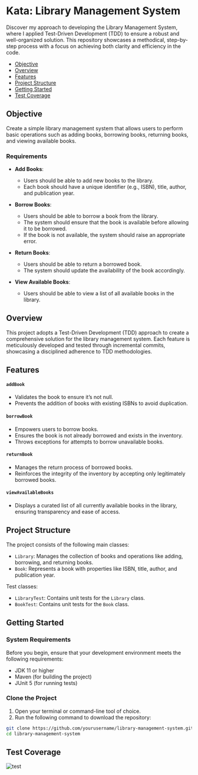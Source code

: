 # Kata: Library Management System

Discover my approach to developing the Library Management System, where I applied Test-Driven Development (TDD) to ensure a robust and well-organized solution. This repository showcases a methodical, step-by-step process with a focus on achieving both clarity and efficiency in the code.

- [Objective](#Objective)
- [Overview](#overview)
- [Features](#features)
- [Project Structure](#project-structure)
- [Getting Started](#getting-started)
- [Test Coverage](#test-coverage)

## Objective

Create a simple library management system that allows users to perform basic operations such as adding books, borrowing books, returning books, and viewing available books.

### Requirements

- **Add Books**:
  - Users should be able to add new books to the library.
  - Each book should have a unique identifier (e.g., ISBN), title, author, and publication year.

- **Borrow Books**:
  - Users should be able to borrow a book from the library.
  - The system should ensure that the book is available before allowing it to be borrowed.
  - If the book is not available, the system should raise an appropriate error.

- **Return Books**:
  - Users should be able to return a borrowed book.
  - The system should update the availability of the book accordingly.

- **View Available Books**:
  - Users should be able to view a list of all available books in the library.

## Overview
This project adopts a Test-Driven Development (TDD) approach to create a comprehensive solution for the library management system. Each feature is meticulously developed and tested through incremental commits, showcasing a disciplined adherence to TDD methodologies.

## Features

#### `addBook`
- Validates the book to ensure it’s not null.
- Prevents the addition of books with existing ISBNs to avoid duplication.

#### `borrowBook`
- Empowers users to borrow books.
- Ensures the book is not already borrowed and exists in the inventory.
- Throws exceptions for attempts to borrow unavailable books.

#### `returnBook`
- Manages the return process of borrowed books.
- Reinforces the integrity of the inventory by accepting only legitimately borrowed books.

#### `viewAvailableBooks`
- Displays a curated list of all currently available books in the library, ensuring transparency and ease of access.

## Project Structure

The project consists of the following main classes:

- `Library`: Manages the collection of books and operations like adding, borrowing, and returning books.
- `Book`: Represents a book with properties like ISBN, title, author, and publication year.

Test classes:

- `LibraryTest`: Contains unit tests for the `Library` class.
- `BookTest`: Contains unit tests for the `Book` class.

## Getting Started

### System Requirements

Before you begin, ensure that your development environment meets the following requirements:
- JDK 11 or higher
- Maven (for building the project)
- JUnit 5 (for running tests)

### Clone the Project

1. Open your terminal or command-line tool of choice.
2. Run the following command to download the repository:
   
```bash
git clone https://github.com/yourusername/library-management-system.git
cd library-management-system
```

## Test Coverage
![test](https://github.com/user-attachments/assets/fda5e61e-516c-41be-a70e-865f71ececee)
